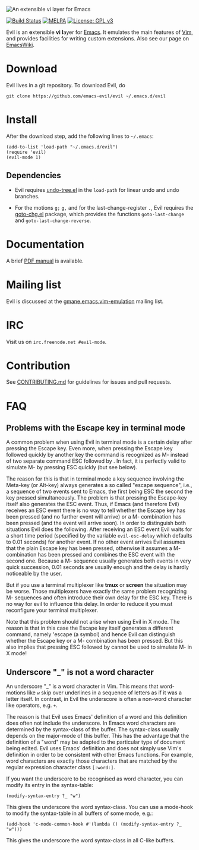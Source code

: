 ![An extensible vi layer for Emacs](https://raw.githubusercontent.com/emacs-evil/evil/master/doc/logo.png)

[![Build Status](https://travis-ci.org/emacs-evil/evil.svg?branch=master)](https://travis-ci.org/emacs-evil/evil)
[![MELPA](https://melpa.org/packages/evil-badge.svg)](https://melpa.org/#/evil)
[![License: GPL v3](https://img.shields.io/badge/License-GPL%20v3-blue.svg)](https://www.gnu.org/licenses/gpl-3.0)

Evil is an **e**xtensible **vi** **l**ayer
for [Emacs](http://www.gnu.org/software/emacs/). It emulates the main features
of [Vim](http://www.vim.org/), and provides facilities for writing custom
extensions. Also see our page on [EmacsWiki](http://emacswiki.org/emacs/Evil).

# Download

Evil lives in a git repository. To download Evil, do

```
git clone https://github.com/emacs-evil/evil ~/.emacs.d/evil
```

# Install

After the download step, add the following lines to `~/.emacs`:

```elisp
(add-to-list 'load-path "~/.emacs.d/evil")
(require 'evil)
(evil-mode 1)
```

## Dependencies

* Evil requires [undo-tree.el](http://www.emacswiki.org/emacs/UndoTree) in the
`load-path` for linear undo and undo branches.

* For the motions `g;` `g,` and for the last-change-register `.`, Evil requires the
[goto-chg.el](https://github.com/emacs-evil/goto-chg) package,
which provides the functions `goto-last-change` and `goto-last-change-reverse`.

# Documentation

A brief
[PDF manual](https://raw.githubusercontent.com/emacs-evil/evil/master/doc/evil.pdf) is
available.

# Mailing list

Evil is discussed at the
[gmane.emacs.vim-emulation](http://lists.ourproject.org/cgi-bin/mailman/listinfo/implementations-list)
mailing list.

# IRC

Visit us on `irc.freenode.net #evil-mode`.

# Contribution

See
[CONTRIBUTING.md](https://github.com/emacs-evil/evil/blob/master/CONTRIBUTING.md)
for guidelines for issues and pull requests.

# FAQ

## Problems with the **Escape** key in terminal mode

A common problem when using Evil in terminal mode is a certain delay after
pressing the Escape key. Even more, when pressing the Escape key followed
quickly by another key the command is recognized as M-<key> instead of two
separate command ESC followed by <key>. In fact, it is perfectly valid to
simulate M-<key> by pressing ESC <key> quickly (but see below).

The reason for this is that in terminal mode a key sequence involving the
Meta-key (or Alt-key) always generates a so called "escape sequence", i.e., a
sequence of two events sent to Emacs, the first being ESC the second the key
pressed simultaneously. The problem is that pressing the Escape-key itself also
generates the ESC event. Thus, if Emacs (and therefore Evil) receives an ESC
event there is no way to tell whether the Escape key has been pressed (and no
further event will arrive) or a M-<key> combination has been pressed (and the
<key> event will arrive soon). In order to distinguish both situations Evil does
the following. After receiving an ESC event Evil waits for a short time period
(specified by the variable `evil-esc-delay` which defaults to 0.01 seconds) for
another event. If no other event arrives Evil assumes that the plain Escape key
has been pressed, otherwise it assumes a M-<key> combination has been pressed
and combines the ESC event with the second one. Because a M-<key> sequence
usually generates both events in very quick succession, 0.01 seconds are usually
enough and the delay is hardly noticeable by the user.

But if you use a terminal multiplexer like **tmux** or **screen** the situation
may be worse. Those multiplexers have exactly the same problem recognizing
M-<key> sequences and often introduce their own delay for the ESC key. There is
no way for evil to influence this delay. In order to reduce it you must
reconfigure your terminal multiplexer.

Note that this problem should not arise when using Evil in X mode. The reason is
that in this case the Escape key itself generates a different command, namely
'escape (a symbol) and hence Evil can distinguish whether the Escape key or a
M-<key> combination has been pressed. But this also implies that pressing ESC
followed by <key> cannot be used to simulate M-<key> in X mode!

## Underscore "_" is not a word character

An underscore "_" is a word character in Vim. This means that word-motions like
`w` skip over underlines in a sequence of letters as if it was a letter itself.
In contrast, in Evil the underscore is often a non-word character like
operators, e.g. `+`.

The reason is that Evil uses Emacs' definition of a word and this definition
does often not include the underscore. In Emacs word characters are determined
by the syntax-class of the buffer. The syntax-class usually depends on the
major-mode of this buffer. This has the advantage that the definition of a
"word" may be adapted to the particular type of document being edited. Evil uses
Emacs' definition and does not simply use Vim's definition in order to be
consistent with other Emacs functions. For example, word characters are exactly
those characters that are matched by the regular expression character class
`[:word:]`.

If you want the underscore to be recognised as word character, you can modify
its entry in the syntax-table:

```elisp
(modify-syntax-entry ?_ "w")
```

This gives the underscore the word syntax-class. You can use a mode-hook to
modify the syntax-table in all buffers of some mode, e.g.:

```elisp
(add-hook 'c-mode-common-hook #'(lambda () (modify-syntax-entry ?_ "w")))
```

This gives the underscore the word syntax-class in all C-like buffers.
